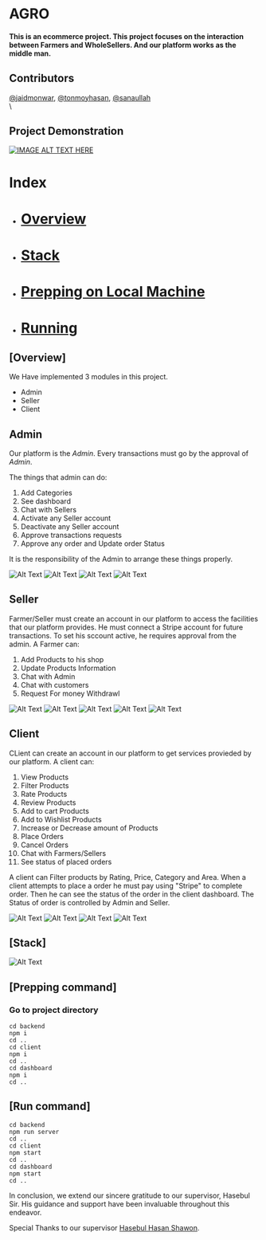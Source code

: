 # AGRO 
#### This is an ecommerce project. This project focuses on the interaction between Farmers and WholeSellers. And our platform works as the middle man.

## Contributors
[@jaidmonwar](https://github.com/jaid-monwr),
[@tonmoyhasan](https://github.com/TonmoyDaFulkopi),
[@sanaullah](https://github.com/Excalib9r)
\
\
## Project Demonstration

<!-- ![Project Demonstration](https://www.youtube.com/watch?v=cgQWqhZCTAM) -->
[![IMAGE ALT TEXT HERE](https://img.youtube.com/vi/cgQWqhZCTAM/0.jpg)](https://www.youtube.com/watch?v=cgQWqhZCTAM)


# Index

- # [Overview](#overview)
- # [Stack](#stack)
- # [Prepping on Local Machine](#prep)
- # [Running](#run)


## [Overview]

We Have implemented 3 modules in this project.  
- Admin
- Seller
- Client 



## Admin
Our platform is the *Admin*. Every transactions must go by the approval of *Admin*. 

The things that admin can do: 
1. Add Categories
2. See dashboard
3. Chat with Sellers
4. Activate any Seller account
5. Deactivate any Seller account
6. Approve transactions requests
7. Approve any order and Update order Status

It is the responsibility of the Admin to arrange these things properly. 

![Alt Text](https://github.com/jaid-monwr/BUET-CSE408-Agro/blob/main/pictures/12.PNG)
![Alt Text](https://github.com/jaid-monwr/BUET-CSE408-Agro/blob/main/pictures/13.PNG)
![Alt Text](https://github.com/jaid-monwr/BUET-CSE408-Agro/blob/main/pictures/14.PNG)
![Alt Text](https://github.com/jaid-monwr/BUET-CSE408-Agro/blob/main/pictures/15.PNG)

## Seller
Farmer/Seller must create an account in our platform to access the facilities that our platform provides. He must connect a Stripe account for future transactions. To set his sccount active, he requires approval from the admin. A Farmer can:

1. Add Products to his shop
2. Update Products Information
3. Chat with Admin
4. Chat with customers
5. Request For money Withdrawl


![Alt Text](https://github.com/jaid-monwr/BUET-CSE408-Agro/blob/main/pictures/7.PNG)
![Alt Text](https://github.com/jaid-monwr/BUET-CSE408-Agro/blob/main/pictures/8.PNG)
![Alt Text](https://github.com/jaid-monwr/BUET-CSE408-Agro/blob/main/pictures/9.PNG)
![Alt Text](https://github.com/jaid-monwr/BUET-CSE408-Agro/blob/main/pictures/10.PNG)
![Alt Text](https://github.com/jaid-monwr/BUET-CSE408-Agro/blob/main/pictures/11.PNG)

## Client
CLient can create an account in our platform to get services provieded by our platform. A client can:
1. View Products
2. Filter Products
3. Rate Products
4. Review Products
5. Add to cart Products
6. Add to Wishlist Products
7. Increase or Decrease amount of Products
8. Place Orders
9. Cancel Orders
10. Chat with Farmers/Sellers
11. See status of placed orders


A client can Filter products by Rating, Price, Category and Area. When a client attempts to place a order he must pay using "Stripe" to complete order. Then he can see the status of the order in the client dashboard. The Status of order is controlled by Admin and Seller. 

![Alt Text](https://github.com/jaid-monwr/BUET-CSE408-Agro/blob/main/pictures/3.PNG)
![Alt Text](https://github.com/jaid-monwr/BUET-CSE408-Agro/blob/main/pictures/4.PNG)
![Alt Text](https://github.com/jaid-monwr/BUET-CSE408-Agro/blob/main/pictures/5.PNG)
![Alt Text](https://github.com/jaid-monwr/BUET-CSE408-Agro/blob/main/pictures/6.PNG)


## [Stack]

![Alt Text](https://github.com/jaid-monwr/BUET-CSE408-Agro/blob/main/pictures/1-modified.PNG)


## [Prepping command]

### Go to project directory

```
cd backend
npm i
cd ..
cd client
npm i
cd ..
cd dashboard
npm i
cd ..
```

## [Run command]

```
cd backend
npm run server
cd ..
cd client
npm start
cd ..
cd dashboard
npm start
cd ..
```

In conclusion, we extend our sincere gratitude to our supervisor, Hasebul Sir. His guidance and support have been invaluable throughout this endeavor.

Special Thanks to our supervisor [Hasebul Hasan Shawon](https://www.linkedin.com/in/hasebul-hasan-shawon-a618091aa?lipi=urn%3Ali%3Apage%3Ad_flagship3_profile_view_base_contact_details%3BAt2zCGa4QEu27LiM%2F27GaA%3D%3D).


